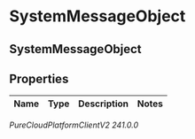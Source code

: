 # SystemMessageObject

## SystemMessageObject

## Properties

|Name | Type | Description | Notes|
|------------ | ------------- | ------------- | -------------|



_PureCloudPlatformClientV2 241.0.0_
